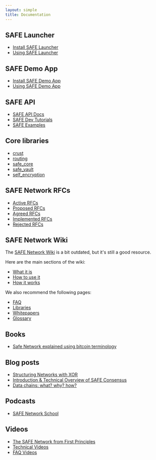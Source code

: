```yaml
---
layout: simple
title: Documentation
---
```


## SAFE Launcher

- [Install SAFE Launcher](https://maidsafe.readme.io/docs/install-launcher)
- [Using SAFE Launcher](https://maidsafe.readme.io/docs/launcher)

## SAFE Demo App

- [Install SAFE Demo App](https://maidsafe.readme.io/docs/install-demo-app)
- [Using SAFE Demo App](https://maidsafe.readme.io/docs/demo-app)

## SAFE API

- [SAFE API Docs](https://api.safedev.org)
- [SAFE Dev Tutorials](https://tutorials.safedev.org/)
- [SAFE Examples](https://github.com/maidsafe/safe_examples)
<!-- - [#support](https://forum.safedev.org/c/support) -->

## Core libraries

- [crust](http://docs.maidsafe.net/crust/master/crust/index.html)
- [routing](http://docs.maidsafe.net/routing/master/routing/index.html)
- [safe_core](http://docs.maidsafe.net/safe_core/master/safe_core/index.html)
- [safe_vault](http://docs.maidsafe.net/safe_vault/master/safe_vault/index.html)
- [self_encryption](http://docs.maidsafe.net/self_encryption/master/self_encryption/index.html)

## SAFE Network RFCs

- [Active RFCs](https://github.com/maidsafe/rfcs/blob/master/RFCs-by-status.md#active-rfcs)
- [Proposed RFCs](https://github.com/maidsafe/rfcs/blob/master/RFCs-by-status.md#proposed-rfcs)
- [Agreed RFCs](https://github.com/maidsafe/rfcs/blob/master/RFCs-by-status.md#agreed-rfcs)
- [Implemented RFCs](https://github.com/maidsafe/rfcs/blob/master/RFCs-by-status.md#implemented-rfcs)
- [Rejected RFCs](https://github.com/maidsafe/rfcs/blob/master/RFCs-by-status.md#rejected-rfcs)

## SAFE Network Wiki

The [SAFE Network Wiki](https://safenetwork.wiki) is a bit outdated, but it's still a good resource.

Here are the main sections of the wiki:

- [What it is](https://safenetwork.wiki/en/What_it_is)
- [How to use it](https://safenetwork.wiki/en/How_to_use_it)
- [How it works](https://safenetwork.wiki/en/How_it_works)

We also recommend the following pages:

- [FAQ](https://safenetwork.wiki/en/FAQ)
- [Libraries](https://safenetwork.wiki/en/Libraries)
- [Whitepapers](https://safenetwork.wiki/en/Whitepapers)
- [Glossary](https://safenetwork.wiki/en/Glossary)

## Books

- [Safe Network explained using bitcoin terminology](https://safe-network-explained.github.io/safe-for-bitcoiners)

## Blog posts

- [Structuring Networks with XOR](https://blog.maidsafe.net/2016/05/27/structuring-networks-with-xor/)
- [Introduction & Technical Overview of SAFE Consensus](https://blog.maidsafe.net/2016/06/23/introduction-technical-overview-of-safe-consensus/)
- [Data chains: what? why? how?](https://metaquestions.me/2016/07/20/data-chains-what-why-how/)

## Podcasts

- [SAFE Network School](http://www.safecrossroads.net/safe-network-school/)

## Videos

- [The SAFE Network from First Principles](https://www.youtube.com/playlist?list=PLiYqQVdgdw_sSDkdIZzDRQR9xZlsukIxD)
- [Technical Videos](https://www.youtube.com/playlist?list=PL7GqwP0KrKTpDLsQwk_gixasgCcUuL9H5)
- [FAQ Videos](https://www.youtube.com/playlist?list=PL7GqwP0KrKTrE88kD-39FKKrydTGJQEUx)
